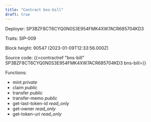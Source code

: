 ```yaml
---
title: "Contract bns-bill"
draft: true
---
```

Deployer: SP3BZF8CT6CYQ0N0S3E954FMK4XW7ACR685704KD3

Traits:
SIP-009 



Block height: 90547 (2023-01-09T12:33:56.000Z)

Source code: {{<contractref "bns-bill" SP3BZF8CT6CYQ0N0S3E954FMK4XW7ACR685704KD3 bns-bill>}}

Functions:

* mint _private_
* claim _public_
* transfer _public_
* transfer-memo _public_
* get-last-token-id _read_only_
* get-owner _read_only_
* get-token-uri _read_only_
